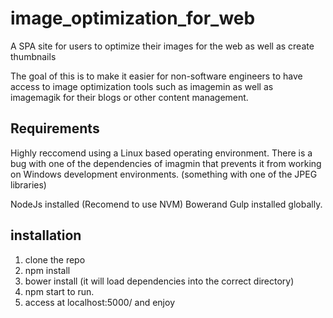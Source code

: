 # image_optimization_for_web
A SPA site for users to optimize their images for the web as well as create thumbnails 


The goal of this is to make it easier for non-software engineers to have access to image optimization tools such as imagemin as well as imagemagik for their blogs or other content management. 

##  Requirements

Highly reccomend using a Linux based operating environment. There is a bug with one of the dependencies of imagmin that prevents it from working on Windows development environments. (something with one of the JPEG libraries)

NodeJs installed (Recomend to use NVM)
Bowerand Gulp installed globally. 

## installation

1. clone the repo
2. npm install
3. bower install (it will load dependencies into the correct directory)
4. npm start to run. 
5. access at localhost:5000/ and enjoy

